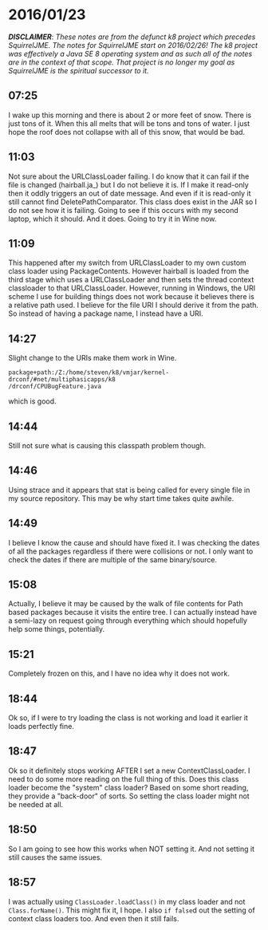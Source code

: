 # 2016/01/23

***DISCLAIMER***: _These notes are from the defunct k8 project which_
_precedes SquirrelJME. The notes for SquirrelJME start on 2016/02/26!_
_The k8 project was effectively a Java SE 8 operating system and as such_
_all of the notes are in the context of that scope. That project is no_
_longer my goal as SquirrelJME is the spiritual successor to it._

## 07:25

I wake up this morning and there is about 2 or more feet of snow. There is just
tons of it. When this all melts that will be tons and tons of water. I just
hope the roof does not collapse with all of this snow, that would be bad.

## 11:03

Not sure about the URLClassLoader failing. I do know that it can fail if the
file is changed (hairball.ja_) but I do not believe it is. If I make it
read-only then it oddly triggers an out of date message. And even if it is
read-only it still cannot find DeletePathComparator. This class does exist in
the JAR so I do not see how it is failing. Going to see if this occurs with
my second laptop, which it should. And it does. Going to try it in Wine now.

## 11:09

This happened after my switch from URLClassLoader to my own custom class loader
using PackageContents. However hairball is loaded from the third stage which
uses a URLClassLoader and then sets the thread context classloader to that
URLClassLoader. However, running in Windows, the URI scheme I use for building
things does not work because it believes there is a relative path used. I
believe for the file URI I should derive it from the path. So instead of having
a package name, I instead have a URI.

## 14:27

Slight change to the URIs make them work in Wine.

	package+path:/Z:/home/steven/k8/vmjar/kernel-drconf/#net/multiphasicapps/k8
	/drconf/CPUBugFeature.java

which is good.

## 14:44

Still not sure what is causing this classpath problem though.

## 14:46

Using strace and it appears that stat is being called for every single file in
my source repository. This may be why start time takes quite awhile.

## 14:49

I believe I know the cause and should have fixed it. I was checking the dates
of all the packages regardless if there were collisions or not. I only want to
check the dates if there are multiple of the same binary/source.

## 15:08

Actually, I believe it may be caused by the walk of file contents for Path
based packages because it visits the entire tree. I can actually instead have
a semi-lazy on request going through everything which should hopefully help
some things, potentially.

## 15:21

Completely frozen on this, and I have no idea why it does not work.

## 18:44

Ok so, if I were to try loading the class is not working and load it earlier it
loads perfectly fine.

## 18:47

Ok so it definitely stops working AFTER I set a new ContextClassLoader. I need
to do some more reading on the full thing of this. Does this class loader
become the "system" class loader? Based on some short reading, they provide
a "back-door" of sorts. So setting the class loader might not be needed at all.

## 18:50

So I am going to see how this works when NOT setting it. And not setting it
still causes the same issues.

## 18:57

I was actually using `ClassLoader.loadClass()` in my class loader and not
`Class.forName()`. This might fix it, I hope. I also `if false`d out the
setting of context class loaders too. And even then it still fails.

